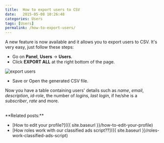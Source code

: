 ```yaml
---
title:  How to export users to CSV
date:   2015-05-08 10:26:48
categories: Users
tags: [Users]
permalink: /how-to-export-users/
---
```

A new feature is now available and it allows you to export users to CSV. It's very easy, just follow these steps:

+ Go on **Panel**, **Users** -> **Users**.
+ Click **EXPORT ALL** at the right bottom of the page.

![export users](http://docs.yclas.com/images/export-users.png)

+ Save or Open the generated CSV file.

Now you have a table containing users' details such as _name_, _email_, _description_, _id-role_, the number of _logins_, _last login_, if he/she is a _subscriber_, _rate_ and more.

<br>
**Related posts:**

+ [How to edit your profile?]({{ site.baseurl }}/how-to-edit-your-profile)
+ [How roles work with our classified ads script??]({{ site.baseurl }}/roles-work-classified-ads-script)